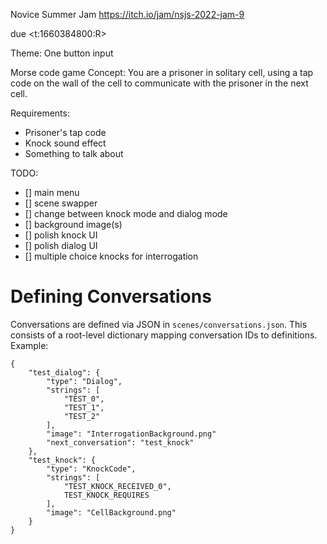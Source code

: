 Novice Summer Jam https://itch.io/jam/nsjs-2022-jam-9

due <t:1660384800:R>

Theme: One button input


Morse code game
Concept: You are a prisoner in solitary cell, using a tap code on the wall of the cell to communicate with the prisoner in the next cell.

Requirements:

- Prisoner's tap code
- Knock sound effect
- Something to talk about


TODO:

 - [] main menu
 - [] scene swapper
 - [] change between knock mode and dialog mode
 - [] background image(s)
 - [] polish knock UI
 - [] polish dialog UI
 - [] multiple choice knocks for interrogation


# Defining Conversations

Conversations are defined via JSON in `scenes/conversations.json`. This consists of a root-level dictionary mapping conversation IDs to definitions. Example:

```
{
	"test_dialog": {
		"type": "Dialog",
		"strings": [
			"TEST_0",
			"TEST_1",
			"TEST_2"
		],
		"image": "InterrogationBackground.png"
		"next_conversation": "test_knock"
	},
	"test_knock": {
		"type": "KnockCode",
		"strings": [
			"TEST_KNOCK_RECEIVED_0",
			TEST_KNOCK_REQUIRES
		],
		"image": "CellBackground.png"
	}
}
```
